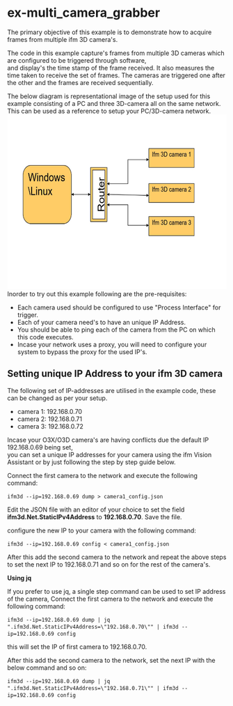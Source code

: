 ex-multi_camera_grabber
=========================

The primary objective of this example is to demonstrate how to acquire frames from multiple ifm 3D camera's.

The code in this example capture's frames from multiple 3D cameras which are configured to be triggered through software,  
and display's the time stamp of the frame received. It also measures the time taken to receive the set of frames.
The cameras are triggered one after the other and the frames are received sequentially.

The below diagram is representational image of the setup used for this example consisting of a PC and three 3D-camera all on the same network.  
This can be used as a reference to setup your PC/3D-camera network.  
<img src="img/ex-multi_camera_grabber_setup.jpg" alt="multi_camera_setup" width="600" height="400"/>  
Inorder to try out this example following are the pre-requisites: 

+ Each camera used should be configured to use "Process Interface" for trigger.
+ Each of your camera need's to have an unique IP Address.
+ You should be able to ping each of the camera from the PC on which this code executes.
+ Incase your network uses a proxy, you will need to configure your system to bypass the proxy for the used IP's.

Setting unique IP Address to your ifm 3D camera
--------------------------------------------------
The following set of IP-addresses are utilised in the example code, these can be changed as per your setup.

+ camera 1: 192.168.0.70
+ camera 2: 192.168.0.71
+ camera 3: 192.168.0.72

Incase your O3X/O3D camera's are having conflicts due the default IP 192.168.0.69 being set,  
you can set a unique IP addresses for your camera using the ifm Vision Assistant or by just following the step by step guide below.

Connect the first camera to the network and execute the following command:

```commands
ifm3d --ip=192.168.0.69 dump > camera1_config.json
```
Edit the JSON file with an editor of your choice to set the field **ifm3d.Net.StaticIPv4Address** to **192.168.0.70**.
Save the file.

configure the new IP to your camera with the following command:

```commands
ifm3d --ip=192.168.0.69 config < camera1_config.json
```
After this add the second camera to the network and repeat the above steps to set the next IP to 192.168.0.71 and so on for the rest of the camera's.

**Using jq**

If you prefer to use jq, a single step command can be used to set IP address of the camera,
Connect the first camera to the network and execute the following command:

```commands
ifm3d --ip=192.168.0.69 dump | jq ".ifm3d.Net.StaticIPv4Address=\"192.168.0.70\"" | ifm3d --ip=192.168.0.69 config
```
this will set the IP of first camera to 192.168.0.70.

After this add the second camera to the network, set the next IP with the below command and so on:


```commands
ifm3d --ip=192.168.0.69 dump | jq ".ifm3d.Net.StaticIPv4Address=\"192.168.0.71\"" | ifm3d --ip=192.168.0.69 config
```







